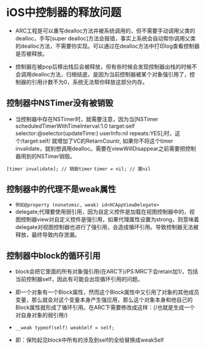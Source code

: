 # iOS中控制器的释放问题

- ARC工程是可以重写dealloc方法并被系统调用的，但不需要手动调用父类的dealloc，手写[super dealloc]方法会报错，事实上系统会自动帮你调用父类的dealloc方法，不需要你实现。可以通过在dealloc方法中打印log查看控制器是否被释放。

- 控制器在被pop后移出栈后会被释放，但有些时候会发现控制器出栈的时候不会调用dealloc方法，归根结底，是因为当前控制器被某个对象强引用了，控制器的引用计数不为0，系统无法帮你释放这部分内存。

## 控制器中NSTimer没有被销毁

- 当控制器中存在NSTimer时，就需要注意，因为当[NSTimer scheduledTimerWithTimeInterval:1.0 target:self selector:@selector(updateTime:) userInfo:nil repeats:YES];时，这个/target:self/ 就增加了VC的RetarnCountr, 如果你不将这个timer invalidate，就别想调用dealloc。需要在viewWillDisappear之前需要把控制器用到的NSTimer销毁。

`[timer invalidate]; // 销毁timer`
`timer = nil; // 置nil`

## 控制器中的代理不是weak属性

- `例如@property (nonatomic, weak) id<HCAppViewDelegate>` 
- delegate;代理要使用弱引用，因为自定义控件是加载在视图控制器中的，视图控制器view对自定义控件是强引用，如果代理属性设置为strong，则意味着delegate对视图控制器也进行了强引用，会造成循环引用。导致控制器无法被释放，最终导致内存泄漏。

## 控制器中block的循环引用

- block会把它里面的所有对象强引用(在ARC下)/PS:MRC下会retain加1/，包括当前控制器self，因此有可能会出现循环引用的问题。
- 即一个对象有一个Block属性，然而这个Block属性中又引用了对象的其他成员变量，那么就会对这个变量本身产生强应用，那么这个对象本身和他自己的Block属性就形成了循环引用。在ARC下需要修改成这样：(/也就是生成一个对自身对象的弱引用/)

- `__weak typeof(self) weakSelf = self;`
- 即：保险起见block中所有的涉及到self的全给替换成weakSelf